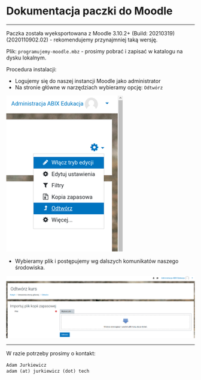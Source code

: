 # Dokumentacja paczki do Moodle

---

Paczka została wyeksportowana z Moodle 3.10.2+ (Build: 20210319) (2020110902.02) - rekomendujemy przynajmniej taką wersję. 

Plik: `programujemy-moodle.mbz` - prosimy pobrać i zapisać w katalogu na dysku lokalnym.

Procedura instalacji:

* Logujemy się do naszej instancji Moodle jako administrator
* Na stronie główne w narzędziach wybieramy opcję: `Odtwórz`

![Obraz odtworzenia](odtworzenie.png)

* Wybieramy plik i postępujemy wg dalszych komunikatów naszego środowiska.

![Obraz importu pliku](import_pliku.png)

---

W razie potrzeby prosimy o kontakt:

```
Adam Jurkiewicz
adam (at) jurkiewicz (dot) tech
```
